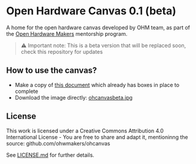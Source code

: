 # Open Hardware Canvas 0.1 (beta)
A home for the open hardware canvas developed by OHM team, as part of the [Open Hardware Makers](openhardware.space) mentorship program.

> ⚠️ Important note: This is a beta version that will be replaced soon, check this repository for updates

## How to use the canvas?

- Make a copy of [this document](https://docs.google.com/presentation/d/1tSxTR038Rvl_Tl4ORRO2L52LEP0Q-_4kTp234Wtx7Ms/edit?usp=sharing) which already has boxes in place to complete
- Download the image directly: [ohcanvasbeta.jpg](https://github.com/ohwmakers/ohcanvas/blob/master/ohcanvasbeta.jpg)

## License
This work is licensed under a Creative Commons Attribution 4.0 International License - You are free to share and adapt it, mentioninng the source: github.com/ohwmakers/ohcanvas

See [LICENSE.md](https://github.com/ohwmakers/ohcanvas/blob/master/LICENSE.md) for further details.
